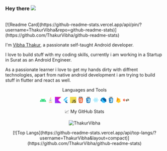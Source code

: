 ### Hey there <img src="https://media.giphy.com/media/hvRJCLFzcasrR4ia7z/giphy.gif" width="25px">

<br />
[![Readme Card](https://github-readme-stats.vercel.app/api/pin/?username=ThakurVibha&repo=github-readme-stats)](https://github.com/ThakurVibha/github-readme-stats)


I'm [Vibha Thakur](https://www.linkedin.com/in/vibha-thakur), a passionate self-taught Android developer.

I love to build stuff with my coding skills, currently i am working in a Startup in Surat as an Android Engineer.

As a passionate learner i love to get my hands dirty with diffrent technologies, apart from native android development i am trying to build stuff in flutter and react as well.
  

<p align="center"> 
Languages and Tools
<p align="center"> 
 <code><img height="20" src="https://raw.githubusercontent.com/github/explore/80688e429a7d4ef2fca1e82350fe8e3517d3494d/topics/android/android.png"></code>
 <code><img height="20" src="https://raw.githubusercontent.com/github/explore/80688e429a7d4ef2fca1e82350fe8e3517d3494d/topics/java/java.png"></code>
  <code><img height="20" src="https://raw.githubusercontent.com/github/explore/80688e429a7d4ef2fca1e82350fe8e3517d3494d/topics/kotlin/kotlin.png"></code>
   <code><img height="20" src="https://raw.githubusercontent.com/github/explore/80688e429a7d4ef2fca1e82350fe8e3517d3494d/topics/flutter/flutter.png"></code>
 <code><img height="20" src="https://raw.githubusercontent.com/github/explore/80688e429a7d4ef2fca1e82350fe8e3517d3494d/topics/javascript/javascript.png"></code>
<code><img height="20" src="https://raw.githubusercontent.com/github/explore/80688e429a7d4ef2fca1e82350fe8e3517d3494d/topics/html/html.png"></code>
<code><img height="20" src="https://raw.githubusercontent.com/github/explore/80688e429a7d4ef2fca1e82350fe8e3517d3494d/topics/css/css.png"></code>
<code><img height="20" src="https://raw.githubusercontent.com/github/explore/80688e429a7d4ef2fca1e82350fe8e3517d3494d/topics/react/react.png"></code>
<code><img height="20" src="https://raw.githubusercontent.com/github/explore/80688e429a7d4ef2fca1e82350fe8e3517d3494d/topics/dart/dart.png"></code>
  <code><img height="20" src="https://raw.githubusercontent.com/github/explore/80688e429a7d4ef2fca1e82350fe8e3517d3494d/topics/css/css.png"></code>
<code><img height="20" src="https://raw.githubusercontent.com/github/explore/80688e429a7d4ef2fca1e82350fe8e3517d3494d/topics/firebase/firebase.png"></code>
<code><img height="20" src="https://raw.githubusercontent.com/github/explore/80688e429a7d4ef2fca1e82350fe8e3517d3494d/topics/git/git.png"></code>

<p align="center"> 
📈 My GitHub Stats

<p align="center"> <img src="https://github-readme-stats.vercel.app/api?username=ThakurVibha&show_icons=true&theme=gotham" alt="ThakurVibha" />

<p align="center">[![Top Langs](https://github-readme-stats.vercel.app/api/top-langs/?username=ThakurVibha&layout=compact)](https://github.com/ThakurVibha/github-readme-stats)






